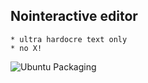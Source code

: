 Nointeractive editor
-------------------------

	* ultra hardocre text only 
	* no X!

![Ubuntu Packaging](https://github.com/SimonFormanek/wittgenstein/workflows/Ubuntu%20Packaging/badge.svg)
